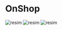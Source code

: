 # OnShop
![resim](https://github.com/OguzEmreB/OnShop/assets/64134385/71812c36-8f44-4e66-af56-1ea407e52f22)
![resim](https://github.com/OguzEmreB/OnShop/assets/64134385/b71c3065-4d5b-476c-b8db-fe748989e4b3)
![resim](https://github.com/OguzEmreB/OnShop/assets/64134385/9af350df-1c02-4b61-8b5a-57f9d5f66e9e)

